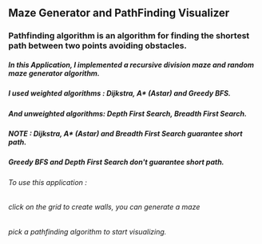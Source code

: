 ## Maze Generator and PathFinding Visualizer


### Pathfinding algorithm is an algorithm for finding the shortest path between two points avoiding obstacles.
##### In this Application, I implemented a recursive division maze and random maze generator algorithm.
##### I used weighted algorithms : Dijkstra, A* (Astar) and Greedy BFS.
##### And unweighted algorithms: Depth First Search, Breadth First Search.

##### NOTE : Dijkstra, A* (Astar) and Breadth First Search guarantee short path.
##### Greedy BFS and Depth First Search don't guarantee short path.


###### To use this application :
###### click on the grid to create walls, you can generate a maze
###### pick a pathfinding algorithm to start visualizing.
